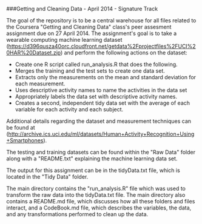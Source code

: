 ###Getting and Cleaning Data - April 2014 - Signature Track

The goal of the repository is to be a central warehouse for all files related to the Coursera "Getting and Cleaning Data" class's peer assesment assignment due on 27 April 2014.  The assignment's goal is to take a wearable computing machine learning dataset (https://d396qusza40orc.cloudfront.net/getdata%2Fprojectfiles%2FUCI%20HAR%20Dataset.zip) and perform the following actions on the dataset:

*  Create one R script called run_analysis.R that does the following. 
*  Merges the training and the test sets to create one data set.
*  Extracts only the measurements on the mean and standard deviation for each measurement. 
*  Uses descriptive activity names to name the activities in the data set
*  Appropriately labels the data set with descriptive activity names. 
*  Creates a second, independent tidy data set with the average of each variable for each activity and each subject. 

Additional details regarding the dataset and measurement techniques can be found at (http://archive.ics.uci.edu/ml/datasets/Human+Activity+Recognition+Using+Smartphones).

The testing and training datasets can be found within the "Raw Data" folder along with a "README.txt" explaining the machine learning data set.

The output for this assignment can be in the tidyData.txt file, which is located in the "Tidy Data" folder.

The main directory contains the "run_analysis.R" file which was used to transform the raw data into the tidyData.txt file.  The main directory also contains a README.md file, which discusses how all these folders and files interact, and a CodeBook.md file, which describes the variables, the data, and any transformations performed to clean up the data.